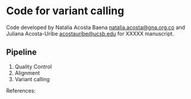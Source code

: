 # Code for variant calling
Code developed by Natalia Acosta Baena <natalia.acosta@gna.org.co> and Juliana Acosta-Uribe <acostauribe@ucsb.edu> for XXXXX manuscript. 

## Pipeline
1. Quality Control
2. Alignment
3. Variant calling




References:
